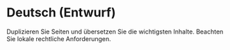 # Deutsch (Entwurf)

Duplizieren Sie Seiten und übersetzen Sie die wichtigsten Inhalte. Beachten Sie lokale rechtliche Anforderungen.
